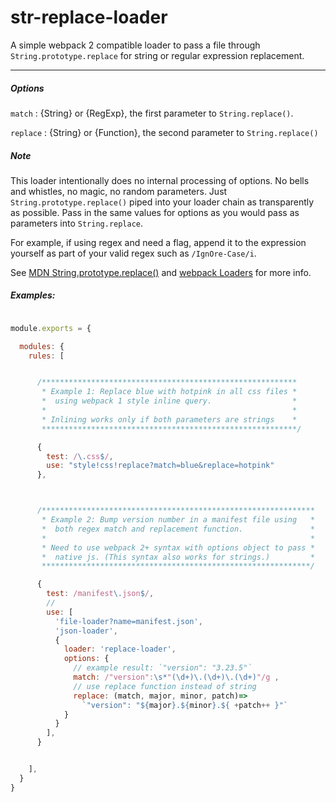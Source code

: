 
# str-replace-loader

A simple webpack 2 compatible loader to pass a file through `String.prototype.replace` for string or regular expression replacement.

---
##### Options

`match` : {String} or {RegExp}, the first parameter to `String.replace()`.

`replace` : {String} or {Function}, the second parameter to `String.replace()`

##### Note
This loader intentionally does no internal processing of options. No bells and whistles, no magic, no random parameters. Just `String.prototype.replace()` piped into your loader chain as transparently as possible. Pass in the same values for options as you would pass as parameters into `String.replace`.

For example, if using regex and need a flag, append it to the expression yourself as part of your valid regex such as `/IgnOre-Case/i`.

See [MDN String.prototype.replace()](https://developer.mozilla.org/en-US/docs/Web/JavaScript/Reference/Global_Objects/String/replace) and [webpack Loaders](https://webpack.js.org/concepts/loaders/) for  more info.

##### Examples:
```javascript

module.exports = {

  modules: {
    rules: [


      /*********************************************************
       * Example 1: Replace blue with hotpink in all css files *
       *  using webpack 1 style inline query.                  *
       *                                                       *
       * Inlining works only if both parameters are strings    *
       *********************************************************/

      {
        test: /\.css$/,
        use: "style!css!replace?match=blue&replace=hotpink"
      },



      /*************************************************************
       * Example 2: Bump version number in a manifest file using   *
       *  both regex match and replacement function.               *
       *                                                           *
       * Need to use webpack 2+ syntax with options object to pass *
       *  native js. (This syntax also works for strings.)         *
       ************************************************************/

      {
        test: /manifest\.json$/,
        //
        use: [
          'file-loader?name=manifest.json',
          'json-loader',
          {
            loader: 'replace-loader',
            options: {
              // example result: `"version": "3.23.5"`
              match: /"version":\s*"(\d+)\.(\d+)\.(\d+)"/g ,
              // use replace function instead of string
              replace: (match, major, minor, patch)=>
                `"version": "${major}.${minor}.${ +patch++ }"`
            }
          }
        ],
      }


    ],
  }
}
```
